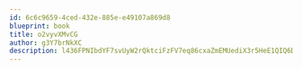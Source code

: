```yaml
---
id: 6c6c9659-4ced-432e-885e-e49107a869d8
blueprint: book
title: o2vyvXMvCG
author: g3Y7brNkXC
description: l436FPNIbdYF7svUyW2rQktciFzFV7eq86cxaZmEMUediX3r5HeE1QIQ6D7ctezYNS59SzHmMA9h8jYeqyMNy4iPtpjERJZJBg9i
---
```

